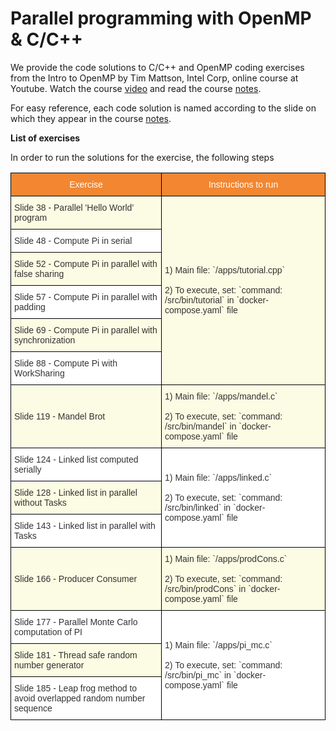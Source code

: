 # Parallel programming with OpenMP & C/C++

We provide the code solutions to C/C++ and OpenMP coding exercises from the Intro to OpenMP by Tim Mattson, Intel Corp, online course at Youtube. Watch the course [video](https://www.youtube.com/watch?v=nE-xN4Bf8XI&list=PLLX-Q6B8xqZ8n8bwjGdzBJ25X2utwnoEG) and read the course [notes](https://www.openmp.org/wp-content/uploads/Intro_To_OpenMP_Mattson.pdf).

For easy reference, each code solution is named according to the slide on which they appear in the course [notes](https://www.openmp.org/wp-content/uploads/Intro_To_OpenMP_Mattson.pdf).


**List of exercises**

In order to run the solutions for the exercise, the following steps

<style type="text/css">
.tg  {border-collapse:collapse;border-spacing:0;border-color:#aaa;}
.tg td{font-family:Arial, sans-serif;font-size:14px;padding:10px 5px;border-style:solid;border-width:1px;overflow:hidden;word-break:normal;border-color:#aaa;color:#333;background-color:#fff;}
.tg th{font-family:Arial, sans-serif;font-size:14px;font-weight:normal;padding:10px 5px;border-style:solid;border-width:1px;overflow:hidden;word-break:normal;border-color:#aaa;color:#fff;background-color:#f38630;}
.tg .tg-0z1f{background-color:#FCFBE3;border-color:#000000;text-align:left;vertical-align:top}
.tg .tg-wp8o{border-color:#000000;text-align:center;vertical-align:top}
.tg .tg-kvc3{background-color:#FCFBE3;border-color:#000000;text-align:left;vertical-align:middle}
.tg .tg-73oq{border-color:#000000;text-align:left;vertical-align:top}
.tg .tg-0a7q{border-color:#000000;text-align:left;vertical-align:middle}
</style>
<table class="tg">
  <tr>
    <th class="tg-wp8o">Exercise</th>
    <th class="tg-wp8o">Instructions to run</th>
  </tr>
  <tr>
    <td class="tg-0z1f">Slide 38 - Parallel 'Hello World' program</td>
    <td class="tg-kvc3" rowspan="6">1) Main file: `/apps/tutorial.cpp`<br><br>2) To execute, set: `command: /src/bin/tutorial` in `docker-compose.yaml` file<br></td>
  </tr>
  <tr>
    <td class="tg-73oq">Slide 48 - Compute Pi in serial</td>
  </tr>
  <tr>
    <td class="tg-0z1f">Slide 52 - Compute Pi in parallel with false sharing</td>
  </tr>
  <tr>
    <td class="tg-73oq">Slide 57 - Compute Pi in parallel with padding</td>
  </tr>
  <tr>
    <td class="tg-0z1f">Slide 69 - Compute Pi in parallel with synchronization</td>
  </tr>
  <tr>
    <td class="tg-73oq">Slide 88 - Compute Pi with WorkSharing</td>
  </tr>
  <tr>
    <td class="tg-kvc3">Slide 119 - Mandel Brot</td>
    <td class="tg-kvc3">1) Main file: `/apps/mandel.c`<br><br>2) To execute, set: `command: /src/bin/mandel` in `docker-compose.yaml` file</td>
  </tr>
  <tr>
    <td class="tg-73oq">Slide 124 - Linked list computed serially</td>
    <td class="tg-0a7q" rowspan="3">1) Main file: `/apps/linked.c`<br><br>2) To execute, set: `command: /src/bin/linked` in `docker-compose.yaml` file</td>
  </tr>
  <tr>
    <td class="tg-0z1f">Slide 128 - Linked list in parallel without Tasks</td>
  </tr>
  <tr>
    <td class="tg-73oq">Slide 143 - Linked list in parallel with Tasks</td>
  </tr>
  <tr>
    <td class="tg-kvc3">Slide 166 - Producer Consumer</td>
    <td class="tg-0z1f">1) Main file: `/apps/prodCons.c`<br><br>2) To execute, set: `command: /src/bin/prodCons` in `docker-compose.yaml` file</td>
  </tr>
  <tr>
    <td class="tg-73oq">Slide 177 - Parallel Monte Carlo computation of PI</td>
    <td class="tg-0a7q" rowspan="3">1) Main file: `/apps/pi_mc.c`<br><br>2) To execute, set: `command: /src/bin/pi_mc` in `docker-compose.yaml` file</td>
  </tr>
  <tr>
    <td class="tg-0z1f">Slide 181 - Thread safe random number generator</td>
  </tr>
  <tr>
    <td class="tg-73oq">Slide 185 - Leap frog method to avoid overlapped random number sequence</td>
  </tr>
</table>    
 
